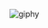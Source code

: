 ![giphy](https://user-images.githubusercontent.com/53111065/201511071-7acea33a-b038-448d-aa94-ab0a4041d582.gif)
